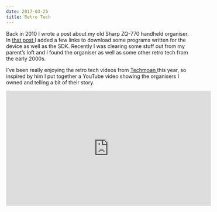 ```yaml
---
date: 2017-03-25
title: Retro Tech
---
```


<BlogPostHeader />

Back in 2010 I wrote a post about my old Sharp ZQ-770 handheld organiser. In <a href="zq-770">that post </a>I added a few links to download some programs written for the device as well as the SDK. Recently I was clearing some stuff out from my parent&#8217;s loft and I found the organiser as well as some other retro tech from the early 2000s.

I&#8217;ve been really enjoying the retro tech videos from <a href="https://www.youtube.com/user/Techmoan">Techmoan </a>this year, so inspired by him I put together a YouTube video showing the organisers I owned and telling a bit of their story.

<iframe src="https://www.youtube.com/embed/dwbHdHgQrMY" width="560" height="315" frameborder="0" allowfullscreen="allowfullscreen"></iframe>

